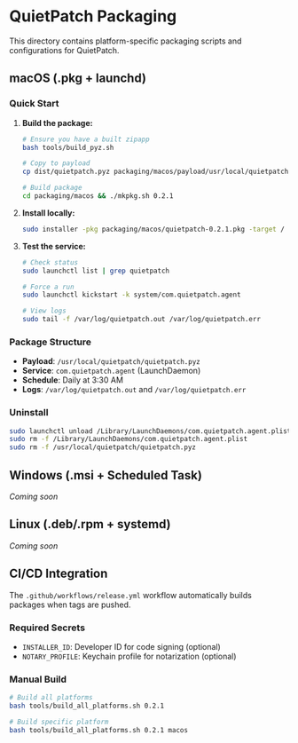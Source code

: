 # QuietPatch Packaging

This directory contains platform-specific packaging scripts and configurations for QuietPatch.

## macOS (.pkg + launchd)

### Quick Start

1. **Build the package:**
   ```bash
   # Ensure you have a built zipapp
   bash tools/build_pyz.sh
   
   # Copy to payload
   cp dist/quietpatch.pyz packaging/macos/payload/usr/local/quietpatch/
   
   # Build package
   cd packaging/macos && ./mkpkg.sh 0.2.1
   ```

2. **Install locally:**
   ```bash
   sudo installer -pkg packaging/macos/quietpatch-0.2.1.pkg -target /
   ```

3. **Test the service:**
   ```bash
   # Check status
   sudo launchctl list | grep quietpatch
   
   # Force a run
   sudo launchctl kickstart -k system/com.quietpatch.agent
   
   # View logs
   sudo tail -f /var/log/quietpatch.out /var/log/quietpatch.err
   ```

### Package Structure

- **Payload**: `/usr/local/quietpatch/quietpatch.pyz`
- **Service**: `com.quietpatch.agent` (LaunchDaemon)
- **Schedule**: Daily at 3:30 AM
- **Logs**: `/var/log/quietpatch.out` and `/var/log/quietpatch.err`

### Uninstall

```bash
sudo launchctl unload /Library/LaunchDaemons/com.quietpatch.agent.plist
sudo rm -f /Library/LaunchDaemons/com.quietpatch.agent.plist
sudo rm -f /usr/local/quietpatch/quietpatch.pyz
```

## Windows (.msi + Scheduled Task)

*Coming soon*

## Linux (.deb/.rpm + systemd)

*Coming soon*

## CI/CD Integration

The `.github/workflows/release.yml` workflow automatically builds packages when tags are pushed.

### Required Secrets

- `INSTALLER_ID`: Developer ID for code signing (optional)
- `NOTARY_PROFILE`: Keychain profile for notarization (optional)

### Manual Build

```bash
# Build all platforms
bash tools/build_all_platforms.sh 0.2.1

# Build specific platform
bash tools/build_all_platforms.sh 0.2.1 macos
```









